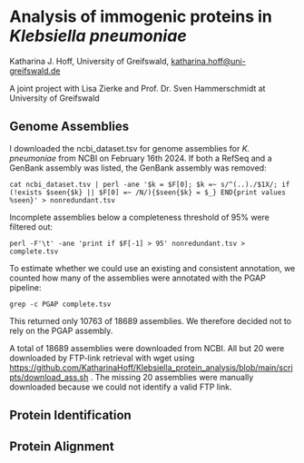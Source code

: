 # Analysis of immogenic proteins in *Klebsiella pneumoniae*

Katharina J. Hoff, University of Greifswald, katharina.hoff@uni-greifswald.de

A joint project with Lisa Zierke and Prof. Dr. Sven Hammerschmidt at University of Greifswald

## Genome Assemblies

I downloaded the ncbi_dataset.tsv for genome assemblies for *K. pneumoniae* from NCBI on February 16th 2024. If both a RefSeq and a GenBank assembly was listed, the GenBank assembly was removed:

```
cat ncbi_dataset.tsv | perl -ane '$k = $F[0]; $k =~ s/^(..)./$1X/; if (!exists $seen{$k} || $F[0] =~ /N/){$seen{$k} = $_} END{print values %seen}' > nonredundant.tsv
```

Incomplete assemblies below a completeness threshold of 95% were filtered out:

```
perl -F'\t' -ane 'print if $F[-1] > 95' nonredundant.tsv > complete.tsv
```

To estimate whether we could use an existing and consistent annotation, we counted how many of the assemblies were annotated with the PGAP pipeline:

```
grep -c PGAP complete.tsv
```

This returned only 10763 of 18689 assemblies. We therefore decided not to rely on the PGAP assembly.

A total of 18689 assemblies were downloaded from NCBI. All but 20 were downloaded by FTP-link retrieval with wget using https://github.com/KatharinaHoff/Klebsiella_protein_analysis/blob/main/scripts/download_ass.sh . The missing 20 assemblies were manually downloaded because we could not identify a valid FTP link.

## Protein Identification

## Protein Alignment
